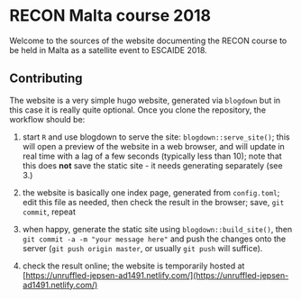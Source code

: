 

# RECON Malta course 2018

Welcome to the sources of the website documenting the RECON course to be held in Malta as a satellite event to ESCAIDE 2018. 


## Contributing

The website is a very simple hugo website, generated via `blogdown` but in this
case it is really quite optional. Once you clone the repository, the workflow should be:

1. start `R` and use blogdown to serve the site: `blogdown::serve_site()`; this
   will open a preview of the website in a web browser, and will update in real
   time with a lag of a few seconds (typically less than 10); note that this
   does **not** save the static site - it needs generating separately (see 3.)

2. the website is basically one index page, generated from `config.toml`; edit
   this file as needed, then check the result in the browser; save, `git
   commit`, repeat
   
3. when happy, generate the static site using `blogdown::build_site()`, then
   `git commit -a -m "your message here"` and push the changes onto the server
   (`git push origin master`, or usually `git push` will suffice).
   
4. check the result online; the website is temporarily hosted at
   [https://unruffled-jepsen-ad1491.netlify.com/](https://unruffled-jepsen-ad1491.netlify.com/)
